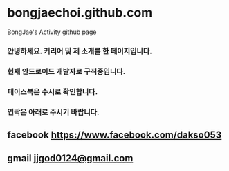 # bongjaechoi.github.com
BongJae's Activity
github page 
### 안녕하세요. 커리어 및 제 소개를 한 페이지입니다. 
### 현재 안드로이드 개발자로 구직중입니다. 
### 페이스북은 수시로 확인합니다. 
### 연락은 아래로 주시기 바랍니다.
## facebook https://www.facebook.com/dakso053
## gmail jjgod0124@gmail.com
